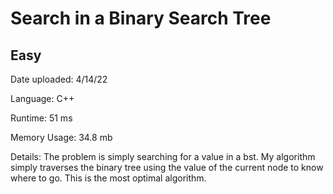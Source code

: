 
# Search in a Binary Search Tree

## Easy

Date uploaded: 4/14/22

Language: C++

Runtime: 51 ms

Memory Usage: 34.8 mb

Details: The problem is simply searching for a value in a bst. My algorithm simply traverses the binary tree using the value of the current node to know where to go. This is the most optimal algorithm.
